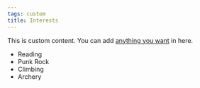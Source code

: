 ```yaml
---
tags: custom
title: Interests
---
```


This is custom content. You can add [anything you want](https://www.youtube.com/watch?v=dQw4w9WgXcQ) in here.

* Reading
* Punk Rock
* Climbing
* Archery